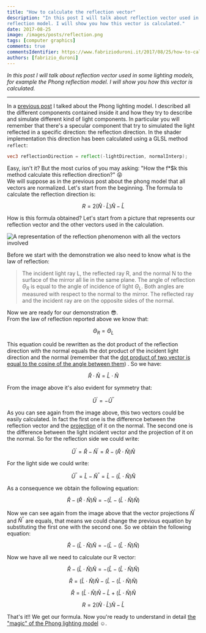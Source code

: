 ```yaml
---
title: "How to calculate the reflection vector"
description: "In this post I will talk about reflection vector used in some lighting models, for example the Phong
reflection model. I will show you how this vector is calculated."
date: 2017-08-25
image: /images/posts/reflection.png
tags: [computer graphics]
comments: true
commentsIdentifier: https://www.fabrizioduroni.it/2017/08/25/how-to-calculate-reflection-vector/
authors: [fabrizio_duroni]
---
```


*In this post I will talk about reflection vector used in some lighting models, for example the Phong reflection model.
I will show you how this vector is calculated.*

---

In a [previous post](/2017/07/26/phong-lighting-model/ "phong model post") I talked about the Phong lighting model.
I described all the different components contained inside it and how they try to describe and simulate different kind of
light components. In particular you will remember that there's a specular component that try to simulated the light
reflected in a specific direction: the reflection direction. In the shader implementation this direction has been
calculated using a GLSL method `reflect`:

```glsl
vec3 reflectionDirection = reflect(-lightDirection, normalInterp);
```

Easy, isn't it? But the most curios of you may asking: "How the f*$k this method calculate this reflection direction?" :stuck_out_tongue_closed_eyes:  
We will suppose as in the previous post about the phong model that all vectors are normalized. Let's start from the
beginning. The formula to calculate the reflection direction is:

$$
R = 2({\hat{N}}\cdot{\hat{L}}){\hat{N}} - {\hat{L}}
$$

How is this formula obtained? Let's start from a picture that represents our reflection vector and the other vectors
used in the calculation.

![A representation of the reflection phenomenon with all the vectors involved](/images/posts/reflection.png)

Before we start with the demonstration we also need to know what is the law of reflection:

> The incident light ray L, the reflected ray R, and the normal N to the surface of the mirror all lie in the same plane. The angle of reflection $\Theta_R$ is equal to the angle of incidence of light $\Theta_L$. Both angles are measured with respect to the normal to the mirror. The reflected ray and the incident ray are on the opposite sides of the normal.

Now we are ready for our demonstration :sunglasses:.  
From the law of reflection reported above we know that:

$$
\Theta_R=\Theta_L
$$

This equation could be rewritten as the dot product of the reflection direction with the normal equals the dot product
of the incident light direction and the normal (remember that
the [dot product of two vector is equal to the cosine of the angle between them](https://en.wikipedia.org/wiki/Dot_product "dot product of two vector is equal to the cosine of the angle between them"))
. So we have:

$$
{\hat {R}} \cdot {\hat {N}} = {\hat {L}} \cdot {\hat {N}}
$$

From the image above it's also evident for symmetry that:

$$
{\hat {U}^{\prime}} = -{\hat {U}^{\prime \prime}}
$$

As you can see again from the image above, this two vectors could be easily calculated. In fact the first one is the
difference between the reflection vector and
the [projection](https://en.wikipedia.org/wiki/Vector_projection "vector projection") of it on the normal. The second
one is the difference between the light incident vector and the projection of it on the normal. So for the reflection
side we could write:

$$
{\hat {U}^{\prime}} = {\hat {R}} - {\hat {N}^{\prime}} = {\hat {R}} - ({\hat {R}} \cdot {\hat {N}}){\hat {N}}
$$

For the light side we could write:

$$
{\hat {U}^{\prime \prime}} = {\hat {L}} - {\hat {N}^{\prime \prime}} = {\hat {L}} - ({\hat {L}} \cdot {\hat {N}}){\hat {N}}
$$

As a consequence we obtain the following equation:

$$
{\hat {R}} - ({\hat {R}} \cdot {\hat {N}}){\hat {N}} = -({\hat {L}} - ({\hat {L}} \cdot {\hat {N}}){\hat {N}})
$$

Now we can see again from the image above that the vector projections ${\hat {N}^{\prime}}$ and ${\hat {N}^{\prime
\prime}}$ are equals, that means we could change the previous equation by substituting the first one with the second
one. So we obtain the following equation:

$$
{\hat {R}} - ({\hat {L}} \cdot {\hat {N}}){\hat {N}} = -({\hat {L}} - ({\hat {L}} \cdot {\hat {N}}){\hat {N}})
$$

Now we have all we need to calculate our R vector:

$$
{\hat {R}} - ({\hat {L}} \cdot {\hat {N}}){\hat {N}} = -({\hat {L}} - ({\hat {L}} \cdot {\hat {N}}){\hat {N}})
$$

$$
{\hat {R}} = ({\hat {L}} \cdot {\hat {N}}){\hat {N}} - ({\hat {L}} - ({\hat {L}} \cdot {\hat {N}}){\hat {N}})
$$

$$
{\hat {R}} = ({\hat {L}} \cdot {\hat {N}}){\hat {N}} - {\hat {L}} + ({\hat {L}} \cdot {\hat {N}}){\hat {N}}
$$

$$
R = 2({\hat{N}}\cdot{\hat{L}}){\hat{N}} - {\hat{L}}
$$

That's it!! We get our formula. Now you're ready to understand in
detail [the "magic" of the Phong lighting model](/2017/07/26/phong-lighting-model/) :relaxed:.
